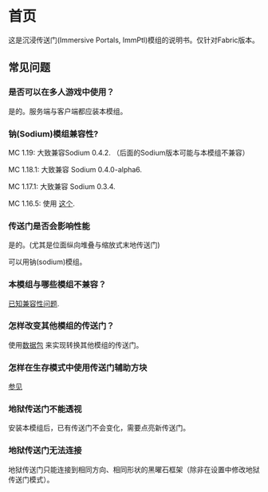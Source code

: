 # 首页

这是沉浸传送门(Immersive Portals, ImmPtl)模组的说明书。仅针对Fabric版本。

## 常见问题

### 是否可以在多人游戏中使用？

是的。服务端与客户端都应装本模组。

### 钠(Sodium)模组兼容性?

MC 1.19: 大致兼容Sodium 0.4.2. （后面的Sodium版本可能与本模组不兼容）

MC 1.18.1: 大致兼容 Sodium 0.4.0-alpha6.

MC 1.17.1: 大致兼容 Sodium 0.3.4.

MC 1.16.5: 使用 [这个](https://github.com/qouteall/sodium-fabric/releases).

### 传送门是否会影响性能

是的。(尤其是位面纵向堆叠与缩放式末地传送门)

可以用钠(sodium)模组。

### 本模组与哪些模组不兼容？

[已知兼容性问题](https://github.com/qouteall/ImmersivePortalsMod/issues?q=is%3Aissue+is%3Aopen+label%3A%22Mod+Compatibility%22).

### 怎样改变其他模组的传送门？

使用[数据包](./Datapack-Based-Custom-Portal-Generation#convert_vanilla_nether_portaljson-convent-vanilla-nether-portals-into-see-through-portals-if-the-shapes-are-compatible) 来实现转换其他模组的传送门。

### 怎样在生存模式中使用传送门辅助方块

[参见](./Portal-Customization#how-to-use-similar-functionality-in-survival-mode)

### 地狱传送门不能透视

安装本模组后，已有传送门不会变化，需要点亮新传送门。

### 地狱传送门无法连接

地狱传送门只能连接到相同方向、相同形状的黑曜石框架（除非在设置中修改地狱传送门模式）。

